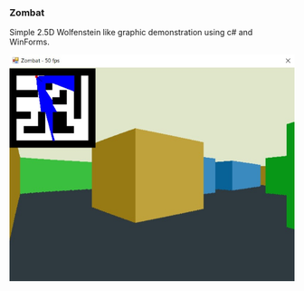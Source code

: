 ### Zombat
Simple 2.5D Wolfenstein like graphic demonstration using c# and WinForms.

<p align="center">
  <img src="demo.jpeg" width="640" alt="accessibility text">
</p>
